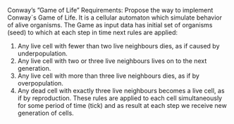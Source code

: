 Conway’s ”Game of Life”
Requirements:  Propose the way to implement Conway`s Game of Life. It is a cellular automaton which simulate behavior of alive organisms. The Game as input data has initial set of organisms (seed) to which at each step in time next rules are applied:
1.	 Any live cell with fewer than two live neighbours dies, as if caused by underpopulation.
2.	Any live cell with two or three live neighbours lives on to the next generation.
3.	Any live cell with more than three live neighbours dies, as if by overpopulation.
4.	Any dead cell with exactly three live neighbours becomes a live cell, as if by reproduction.
These rules are applied to each cell simultaneously for some period of time (tick) and as result at each step we receive new generation of cells.
